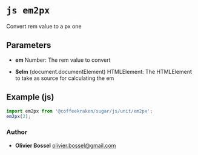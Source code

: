 


<!-- @namespace    sugar.js.unit -->

# ```js em2px ```


Convert rem value to a px one

## Parameters

- **em**  Number: The rem value to convert

- **$elm** (document.documentElement) HTMLElement: The HTMLElement to take as source for calculating the em



## Example (js)

```js
import em2px from '@coffeekraken/sugar/js/unit/em2px';
em2px(2);
```


### Author
- **Olivier Bossel** <a href="mailto:olivier.bossel@gmail.com">olivier.bossel@gmail.com</a> 



